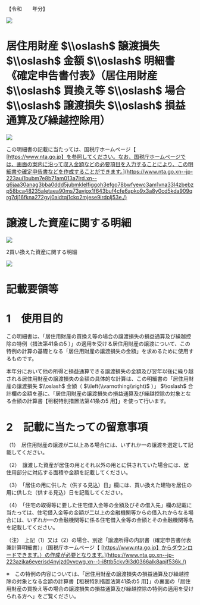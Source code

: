 【令和　　年分】

![](https://www.nta.go.jp/tmp/725c64ec-f859-4b38-92f7-f5c267c0dbdf/images/219cc650085c88c59bfdbc18038898eab7b7535a0b12c5b9d2204a3fa194a5b9.jpg)

# 居住用財産 $\\oslash$ 譲渡損失 $\\oslash$ 金額 $\\oslash$ 明細書《確定申告書付表》（居住用財産 $\\oslash$ 買換え等 $\\oslash$ 場合 $\\oslash$ 譲渡損失 $\\oslash$ 損益通算及び繰越控除用）

![](https://www.nta.go.jp/tmp/725c64ec-f859-4b38-92f7-f5c267c0dbdf/images/d025379c179fdda57e126d5b44b5309104bcb8f59b3a03d0febdf78643ba03b4.jpg)

この明細書の記載に当たっては、国税庁ホームページ【 [https://www.nta.go.jp】を参照してください。なお、国税庁ホームページでは、画面の案内に沿って収入金額などの必要項目を入力することにより、この明細書や確定申告書などを作成することができます。](https://www.nta.go.xn--jp-223aui1bubm7e8b71am013a7lrd.xn--q6jaa30anag3bba0ddd5jubmklelfiggoh3efgo78bwfyewc3am1vna33l4zbebzp58bca48235aletaea90ms73avjox1f643buf4cfe6apko9x3a8y0cd5kda909qrg7dj16fkna272gvj0aidtqj1ckp2mjese9irdplj53e./)

# 譲渡した資産に関する明細

![](https://www.nta.go.jp/tmp/725c64ec-f859-4b38-92f7-f5c267c0dbdf/images/7632888703f1f97a54214a9b8208cdda83272e7acef83a5f9107856a84991ef4.jpg)

2買い換えた資産に関する明細

![](https://www.nta.go.jp/tmp/725c64ec-f859-4b38-92f7-f5c267c0dbdf/images/130c899e32298be6803559304e87201615ba965796af0d81b051a630fc4491fc.jpg)

# 記載要領等

# 1　使用目的

この明細書は、「居住用財産の買換え等の場合の譲渡損失の損益通算及び繰越控除の特例（措法第41条の5 ）」の適用を受ける居住用財産の譲渡について、この特例の計算の基礎となる「居住用財産の譲渡損失の金額」を求めるために使用するものです。

本年分において他の所得と損益通算できる譲渡損失の金額及び翌年以後に繰り越される居住用財産の譲渡損失の金額の具体的な計算は、この明細書の「居住用財産の譲渡損失 $\\oslash$ 金額（ $\\left(\\varnothing\\right)$ ）」 $\\oslash$ 合計欄の金額を基に、「居住用財産の譲渡損失の損益通算及び繰越控除の対象となる金額の計算書【租税特別措置法第41条の5 用】」を使って行います。

# 2　記載に当たっての留意事項

（1）　居住用財産の譲渡が二以上ある場合には、いずれか一の譲渡を選定して記載してください。

（2）　譲渡した資産が居住の用とそれ以外の用とに供されていた場合には、居住用部分に対応する面積や金額を記載してください。

（3）　「居住の用に供した（供する見込）日」欄には、買い換えた建物を居住の用に供した（供する見込）日を記載してください。

（4）　「住宅の取得等に要した住宅借入金等の金額及びその借入先」欄の記載に当たっては、住宅借入金等の金額が二以上の金融機関等からの借入れからなる場合には、いずれか一の金融機関等に係る住宅借入金等の金額とその金融機関等名を記載してください。

（注）　上記（1）又は（2）の場合、別途「譲渡所得の内訳書（確定申告書付表兼計算明細書）」（国税庁ホームページ【 [https://www.nta.go.jp】からダウンロードできます。）の作成が必要となります。](https://www.nta.go.xn--jp-223azjka6eyerisd4nyjzd0vvcwg.xn--)-i8ttb5ckv9i3d0366alk8apjf536k./)

※　この特例の内容については、「居住用財産の譲渡損失の損益通算及び繰越控除の対象となる金額の計算書【租税特別措置法第41条の5 用】」の裏面の「居住用財産の買換え等の場合の譲渡損失の損益通算及び繰越控除の特例の適用を受けられる方へ」をご覧ください。